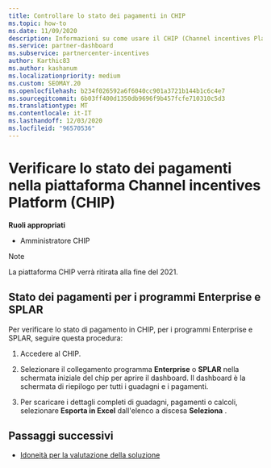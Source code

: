 ```yaml
---
title: Controllare lo stato dei pagamenti in CHIP
ms.topic: how-to
ms.date: 11/09/2020
description: Informazioni su come usare il CHIP (Channel incentives Platform) per controllare lo stato del pagamento. Si noti che il CHIP verrà ritirato alla fine del 2021.
ms.service: partner-dashboard
ms.subservice: partnercenter-incentives
author: Karthic83
ms.author: kashanum
ms.localizationpriority: medium
ms.custom: SEOMAY.20
ms.openlocfilehash: b234f026592a6f6040cc901a3721b144b1c6c4e7
ms.sourcegitcommit: 6b03ff400d1350db9696f9b457fcfe710310c5d3
ms.translationtype: MT
ms.contentlocale: it-IT
ms.lasthandoff: 12/03/2020
ms.locfileid: "96570536"
---
```

# <a name="check-payment-status-in-the-channel-incentives-platform-chip"></a>Verificare lo stato dei pagamenti nella piattaforma Channel incentives Platform (CHIP)

**Ruoli appropriati**

- Amministratore CHIP

>[!NOTE]
>La piattaforma CHIP verrà ritirata alla fine del 2021.

## <a name="payment-status-for-the-enterprise-and-splar-programs"></a>Stato dei pagamenti per i programmi Enterprise e SPLAR

Per verificare lo stato di pagamento in CHIP, per i programmi Enterprise e SPLAR, seguire questa procedura:

1. Accedere al CHIP.
 
1. Selezionare il collegamento programma **Enterprise** o **SPLAR** nella schermata iniziale del chip per aprire il dashboard. Il dashboard è la schermata di riepilogo per tutti i guadagni e i pagamenti.
 
1. Per scaricare i dettagli completi di guadagni, pagamenti o calcoli, selezionare  **Esporta in Excel** dall'elenco a discesa **Seleziona** .

## <a name="next-steps"></a>Passaggi successivi

- [Idoneità per la valutazione della soluzione](chip-solution-assessment.md) 
